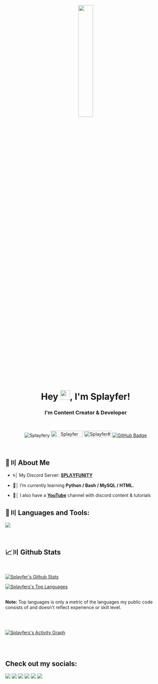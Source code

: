 <p align="center">
<a href="#"><img width="30%" height="auto" src="https://cdn.discordapp.com/attachments/985551183479463998/1001856009670758470/coding2.gif" height="175px"/></a>
</p>

<h1 align="center">Hey <img src="https://cdn-icons-png.flaticon.com/512/1779/1779783.png" width="30px" height="30px">, I'm Splayfer!</h1>
<h3 align="center">I'm Content Creator & Developer</h3>

<br>


<p align="center">
    <img src="https://img.shields.io/github/followers/splayfery?label=Github&logo=github&style=flat-square" alt="Splayfery">
        <a href="https://youtube.com/splayfer"><img src="https://img.shields.io/youtube/channel/views/UCGvcLOmPKMv4JstBZezFkHA?label=YouTube&logo=YouTube&style=flat-square" alt="Splayfer" width="100" height="20"/></a>
    <a href="https://discord.gg/splayfer"><img src="https://img.shields.io/badge/Discord-7488cd?style=for-the-badge&logo=discord&logoColor=white" alt="Splayfer#9999" width="85" height="20"/></a>
    <a href="https://github.com/Splayfery?tab=followers"><img src="https://img.shields.io/github/followers/Splayfery?label=Followers&style=social" alt="GitHub Badge"></a>
</p>



<br>

## 🔎〣 About Me

- 🌀│ My Discord Server: **[SPLΛYFUNITY](https://discord.gg/splayfer)**

- 🌱│ I’m currently learning **Python / Bash / MySQL / HTML.**

- 🎥│ I also have a **[YouTube](https://youtube.com/splayfer)** channel with discord content & tutorials

## 🚀〣 Languages and Tools:

![](https://skillicons.dev/icons?i=java,github,mysql,linux,bash,git,discord,bots)

<br/>

## 📈〣 Github Stats

  <br/>
    <p float="above">
    <a href="https://github.com/Splayfery/github-readme-stats"><img alt="Splayfer's Github Stats" src="https://github-readme-stats.vercel.app/api?username=Splayfery&show_icons=true&count_private=true&theme=react&hide_border=true&bg_color=0D1117" /></a>
    
  <a href="https://github.com/Splayfery/github-readme-stats"><img alt="Splayfers's Top Languages" src="https://github-readme-stats.vercel.app/api/top-langs/?username=Splayfery&langs_count=8&count_private=true&layout=compact&theme=react&hide_border=true&bg_color=0D1117" /></a>
    </p>
    <br/>
  <b>Note:</b> Top languages is only a metric of the languages my public code consists of and doesn't reflect experience or skill level.

<br/>
<br/>

<p align="right">

<a href="https://github.com/Splayfery/github-readme-activity-graph"><img alt="Splayfers's Activity Graph" src="https://activity-graph.herokuapp.com/graph?username=Splayfery&bg_color=0D1117&color=5BCDEC&line=5BCDEC&point=FFFFFF&hide_border=true" /></a>

</p>

<br/>
<br/>

## Check out my socials:
<p align="left">

<a href = "https://youtube.com/splayfer"><img src="https://img.icons8.com/fluent/48/000000/youtube.png"/></a>
<a href = "https://twitch.tv/splayfer"><img src="https://img.icons8.com/fluent/48/000000/twitch.png"/></a>
<a href = "https://twitter.com/Splayfer"><img src="https://img.icons8.com/fluent/48/000000/twitter.png"/></a>
<a href = "https://www.instagram.com/Splayfer/"><img src="https://img.icons8.com/fluent/48/000000/instagram-new.png"/></a>
<a href = "https://www.reddit.com/Splayfer/"><img src="https://img.icons8.com/fluent/48/000000/reddit.png"/></a>
<a href = "https://linktr.ee/Splayfer"><img src="https://img.icons8.com/color/48/000000/linktree.png"/></a>

</p>
